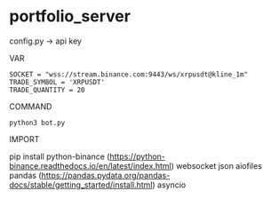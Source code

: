 # portfolio_server
config.py -> api key

VAR

    SOCKET = "wss://stream.binance.com:9443/ws/xrpusdt@kline_1m"
    TRADE_SYMBOL = 'XRPUSDT'
    TRADE_QUANTITY = 20

COMMAND

    python3 bot.py


IMPORT

  pip install python-binance (https://python-binance.readthedocs.io/en/latest/index.html)
              websocket
              json
              aiofiles 
              pandas (https://pandas.pydata.org/pandas-docs/stable/getting_started/install.html)
              asyncio
